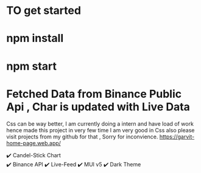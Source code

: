 # TO get started 
# npm install 
# npm start 

# Fetched Data from Binance Public Api , Char is updated with Live Data  

Css can be way better, I am currently doing a intern and have load of work hence made this project in very few time 
I am very good in Css also please visit projects from my github for that , Sorry for inconvience. 
https://garvit-home-page.web.app/


✔️ Candel-Stick Chart  
✔️ Binance API
✔️ Live-Feed 
✔️ MUI v5 
✔️ Dark Theme 
